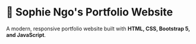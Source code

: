 # 🎨 Sophie Ngo's Portfolio Website

A modern, responsive portfolio website built with **HTML, CSS, Bootstrap 5, and JavaScript**.


